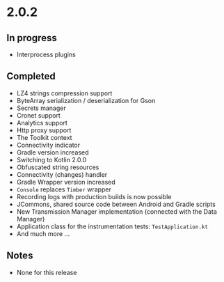 # 2.0.2

## In progress

- Interprocess plugins

## Completed

- LZ4 strings compression support
- ByteArray serialization / deserialization for Gson
- Secrets manager
- Cronet support
- Analytics support
- Http proxy support
- The Toolkit context
- Connectivity indicator
- Gradle version increased
- Switching to Kotlin 2.0.0
- Obfuscated string resources
- Connectivity (changes) handler
- Gradle Wrapper version increased
- `Console` replaces `Timber` wrapper
- Recording logs with production builds is now possible
- JCommons, shared source code between Android and Gradle scripts
- New Transmission Manager implementation (connected with the Data Manager)
- Application class for the instrumentation tests: `TestApplication.kt`
- And much more ...

## Notes

- None for this release

